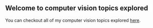 ## Welcome to computer vision topics explored

You can checkout all of my computer vision topics explored [here](https://sbutler8.github.io/Comp-Vision-Code-Portfolio/).
